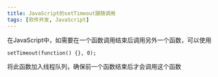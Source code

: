```yaml
---
title: JavaScript的setTimeout跟随调用
tags: [软件开发, JavaScript]
---
```


在JavaScript中，如需要在一个函数调用结束后调用另外一个函数，可以使用

<!--more-->

```
setTimeout(function() {}, 0);
```

将此函数加入线程队列，确保前一个函数结束后才会调用这个函数

